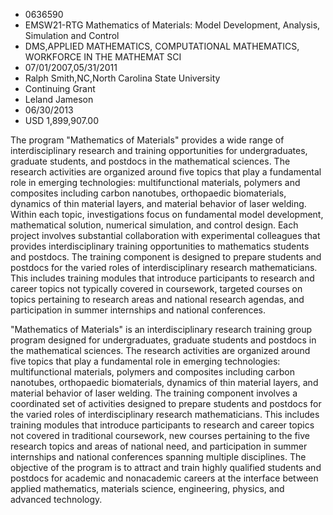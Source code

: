 
* 0636590
* EMSW21-RTG Mathematics of Materials: Model Development, Analysis, Simulation and Control
* DMS,APPLIED MATHEMATICS, COMPUTATIONAL MATHEMATICS, WORKFORCE IN THE MATHEMAT SCI
* 07/01/2007,05/31/2011
* Ralph Smith,NC,North Carolina State University
* Continuing Grant
* Leland Jameson
* 06/30/2013
* USD 1,899,907.00

The program "Mathematics of Materials" provides a wide range of
interdisciplinary research and training opportunities for undergraduates,
graduate students, and postdocs in the mathematical sciences. The research
activities are organized around five topics that play a fundamental role in
emerging technologies: multifunctional materials, polymers and composites
including carbon nanotubes, orthopaedic biomaterials, dynamics of thin material
layers, and material behavior of laser welding. Within each topic,
investigations focus on fundamental model development, mathematical solution,
numerical simulation, and control design. Each project involves substantial
collaboration with experimental colleagues that provides interdisciplinary
training opportunities to mathematics students and postdocs. The training
component is designed to prepare students and postdocs for the varied roles of
interdisciplinary research mathematicians. This includes training modules that
introduce participants to research and career topics not typically covered in
coursework, targeted courses on topics pertaining to research areas and national
research agendas, and participation in summer internships and national
conferences.

"Mathematics of Materials" is an interdisciplinary research training group
program designed for undergraduates, graduate students and postdocs in the
mathematical sciences. The research activities are organized around five topics
that play a fundamental role in emerging technologies: multifunctional
materials, polymers and composites including carbon nanotubes, orthopaedic
biomaterials, dynamics of thin material layers, and material behavior of laser
welding. The training component involves a coordinated set of activities
designed to prepare students and postdocs for the varied roles of
interdisciplinary research mathematicians. This includes training modules that
introduce participants to research and career topics not covered in traditional
coursework, new courses pertaining to the five research topics and areas of
national need, and participation in summer internships and national conferences
spanning multiple disciplines. The objective of the program is to attract and
train highly qualified students and postdocs for academic and nonacademic
careers at the interface between applied mathematics, materials science,
engineering, physics, and advanced technology.
